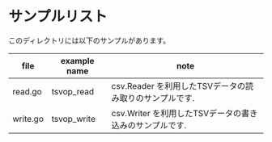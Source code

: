 # サンプルリスト

このディレクトリには以下のサンプルがあります。

| file     | example name | note                                                    |
| -------- | ------------ | ------------------------------------------------------- |
| read.go  | tsvop_read   | csv.Reader を利用したTSVデータの読み取りのサンプルです. |
| write.go | tsvop_write  | csv.Writer を利用したTSVデータの書き込みのサンプルです. |
